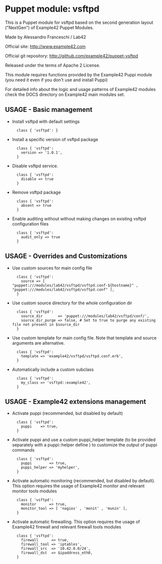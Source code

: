 # Puppet module: vsftpd

This is a Puppet module for vsftpd based on the second generation layout ("NextGen") of Example42 Puppet Modules.

Made by Alessandro Franceschi / Lab42

Official site: http://www.example42.com

Official git repository: http://github.com/example42/puppet-vsftpd

Released under the terms of Apache 2 License.

This module requires functions provided by the Example42 Puppi module (you need it even if you don't use and install Puppi)

For detailed info about the logic and usage patterns of Example42 modules check the DOCS directory on Example42 main modules set.

## USAGE - Basic management

* Install vsftpd with default settings

        class { 'vsftpd': }

* Install a specific version of vsftpd package

        class { 'vsftpd':
          version => '1.0.1',
        }

* Disable vsftpd service.

        class { 'vsftpd':
          disable => true
        }

* Remove vsftpd package

        class { 'vsftpd':
          absent => true
        }

* Enable auditing without without making changes on existing vsftpd configuration files

        class { 'vsftpd':
          audit_only => true
        }


## USAGE - Overrides and Customizations
* Use custom sources for main config file 

        class { 'vsftpd':
          source => [ "puppet:///modules/lab42/vsftpd/vsftpd.conf-${hostname}" , "puppet:///modules/lab42/vsftpd/vsftpd.conf" ], 
        }


* Use custom source directory for the whole configuration dir

        class { 'vsftpd':
          source_dir       => 'puppet:///modules/lab42/vsftpd/conf/',
          source_dir_purge => false, # Set to true to purge any existing file not present in $source_dir
        }

* Use custom template for main config file. Note that template and source arguments are alternative. 

        class { 'vsftpd':
          template => 'example42/vsftpd/vsftpd.conf.erb',
        }

* Automatically include a custom subclass

        class { 'vsftpd':
          my_class => 'vsftpd::example42',
        }


## USAGE - Example42 extensions management 
* Activate puppi (recommended, but disabled by default)

        class { 'vsftpd':
          puppi    => true,
        }

* Activate puppi and use a custom puppi_helper template (to be provided separately with a puppi::helper define ) to customize the output of puppi commands 

        class { 'vsftpd':
          puppi        => true,
          puppi_helper => 'myhelper', 
        }

* Activate automatic monitoring (recommended, but disabled by default). This option requires the usage of Example42 monitor and relevant monitor tools modules

        class { 'vsftpd':
          monitor      => true,
          monitor_tool => [ 'nagios' , 'monit' , 'munin' ],
        }

* Activate automatic firewalling. This option requires the usage of Example42 firewall and relevant firewall tools modules

        class { 'vsftpd':       
          firewall      => true,
          firewall_tool => 'iptables',
          firewall_src  => '10.42.0.0/24',
          firewall_dst  => $ipaddress_eth0,
        }

